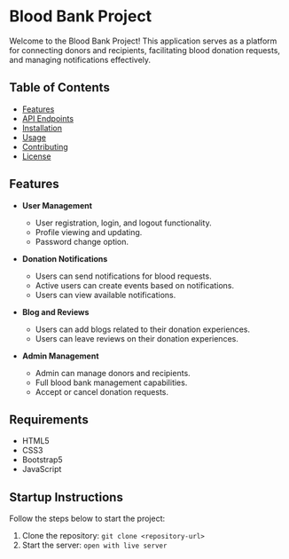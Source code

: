 # Blood Bank Project

Welcome to the Blood Bank Project! This application serves as a platform for connecting donors and recipients, facilitating blood donation requests, and managing notifications effectively.

## Table of Contents
- [Features](#features)
- [API Endpoints](#api-endpoints)
- [Installation](#installation)
- [Usage](#usage)
- [Contributing](#contributing)
- [License](#license)

## Features

- **User Management**
  - User registration, login, and logout functionality.
  - Profile viewing and updating.
  - Password change option.

- **Donation Notifications**
  - Users can send notifications for blood requests.
  - Active users can create events based on notifications.
  - Users can view available notifications.

- **Blog and Reviews**
  - Users can add blogs related to their donation experiences.
  - Users can leave reviews on their donation experiences.

- **Admin Management**
  - Admin can manage donors and recipients.
  - Full blood bank management capabilities.
  - Accept or cancel donation requests.


## Requirements
- HTML5
- CSS3
- Bootstrap5
- JavaScript 

## Startup Instructions
Follow the steps below to start the project:
1. Clone the repository: `git clone <repository-url>`
3. Start the server: `open with live server`


